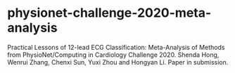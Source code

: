 # physionet-challenge-2020-meta-analysis
Practical Lessons of 12-lead ECG Classification: Meta-Analysis of Methods from PhysioNet/Computing in Cardiology Challenge 2020. Shenda Hong, Wenrui Zhang, Chenxi Sun, Yuxi Zhou and Hongyan Li. Paper in submission. 
